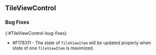 ## TileViewControl

### Bug Fixes
{:#TileViewControl-bug-fixes}

* \#F178311 - The state of `TileViewItem` will be updated properly when state of one `TileViewItem` is maximized.